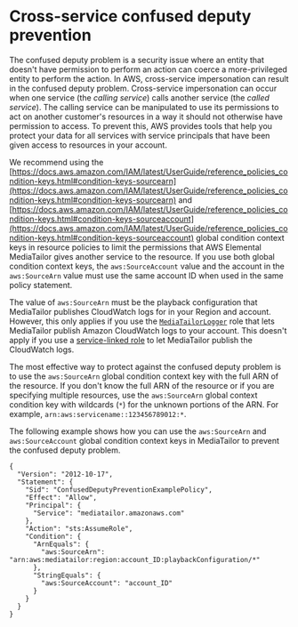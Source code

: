# Cross\-service confused deputy prevention<a name="cross-service-confused-deputy-prevention"></a>

The confused deputy problem is a security issue where an entity that doesn't have permission to perform an action can coerce a more\-privileged entity to perform the action\. In AWS, cross\-service impersonation can result in the confused deputy problem\. Cross\-service impersonation can occur when one service \(the *calling service*\) calls another service \(the *called service*\)\. The calling service can be manipulated to use its permissions to act on another customer's resources in a way it should not otherwise have permission to access\. To prevent this, AWS provides tools that help you protect your data for all services with service principals that have been given access to resources in your account\. 

We recommend using the [https://docs.aws.amazon.com/IAM/latest/UserGuide/reference_policies_condition-keys.html#condition-keys-sourcearn](https://docs.aws.amazon.com/IAM/latest/UserGuide/reference_policies_condition-keys.html#condition-keys-sourcearn) and [https://docs.aws.amazon.com/IAM/latest/UserGuide/reference_policies_condition-keys.html#condition-keys-sourceaccount](https://docs.aws.amazon.com/IAM/latest/UserGuide/reference_policies_condition-keys.html#condition-keys-sourceaccount) global condition context keys in resource policies to limit the permissions that AWS Elemental MediaTailor gives another service to the resource\. If you use both global condition context keys, the `aws:SourceAccount` value and the account in the `aws:SourceArn` value must use the same account ID when used in the same policy statement\.

The value of `aws:SourceArn` must be the playback configuration that MediaTailor publishes CloudWatch logs for in your Region and account\. However, this only applies if you use the [`MediaTailorLogger`](monitoring-permissions.md) role that lets MediaTailor publish Amazon CloudWatch logs to your account\. This doesn't apply if you use a [service\-linked role](using-service-linked-roles.md) to let MediaTailor publish the CloudWatch logs\.

The most effective way to protect against the confused deputy problem is to use the `aws:SourceArn` global condition context key with the full ARN of the resource\. If you don't know the full ARN of the resource or if you are specifying multiple resources, use the `aws:SourceArn` global context condition key with wildcards \(`*`\) for the unknown portions of the ARN\. For example, `arn:aws:servicename::123456789012:*`\. 

The following example shows how you can use the `aws:SourceArn` and `aws:SourceAccount` global condition context keys in MediaTailor to prevent the confused deputy problem\.

```
{
  "Version": "2012-10-17",
  "Statement": {
    "Sid": "ConfusedDeputyPreventionExamplePolicy",
    "Effect": "Allow",
    "Principal": {
      "Service": "mediatailor.amazonaws.com"
    },
    "Action": "sts:AssumeRole",
    "Condition": {
      "ArnEquals": {
        "aws:SourceArn": "arn:aws:mediatailor:region:account_ID:playbackConfiguration/*"
      },
      "StringEquals": {
        "aws:SourceAccount": "account_ID"
      }
    }
  }
}
```
